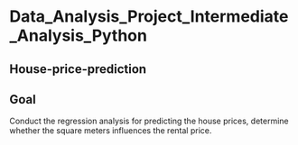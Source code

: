 # Data_Analysis_Project_Intermediate_Analysis_Python

## House-price-prediction

## Goal

Conduct the regression analysis for predicting the house prices, determine whether the square meters influences the rental price. 

